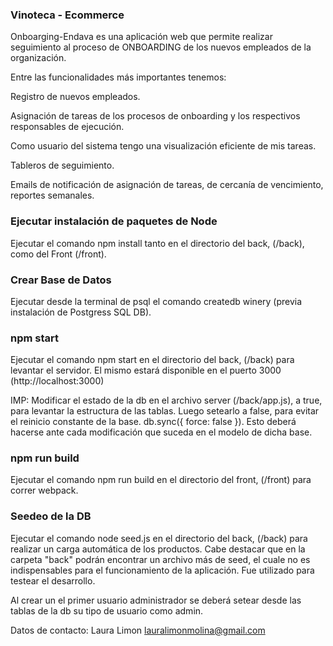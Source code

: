 ### Vinoteca - Ecommerce
Onboarging-Endava es una aplicación web que permite realizar seguimiento al proceso de ONBOARDING de los nuevos empleados de la organización.

Entre las funcionalidades más importantes tenemos:

Registro de nuevos empleados.

Asignación de tareas de los procesos de onboarding y los respectivos responsables de ejecución.

Como usuario del sistema tengo una visualización eficiente de mis tareas.

Tableros de seguimiento.

Emails de notificación de asignación de tareas, de cercanía de vencimiento, reportes semanales.

### Ejecutar instalación de paquetes de Node
Ejecutar el comando npm install tanto en el directorio del back, (/back), como del Front (/front).

### Crear Base de Datos
Ejecutar desde la terminal de psql el comando createdb winery (previa instalación de Postgress SQL DB).

### npm start
Ejecutar el comando npm start en el directorio del back, (/back) para levantar el servidor. El mismo estará disponible en el puerto 3000 (http://localhost:3000)

IMP: Modificar el estado de la db en el archivo server (/back/app.js), a true, para levantar la estructura de las tablas. Luego setearlo a false, para evitar el reinicio constante de la base. db.sync({ force: false }). Esto deberá hacerse ante cada modificación que suceda en el modelo de dicha base.

### npm run build
Ejecutar el comando npm run build en el directorio del front, (/front) para correr webpack.

### Seedeo de la DB
Ejecutar el comando node seed.js en el directorio del back, (/back) para realizar un carga automática de los productos. Cabe destacar que en la carpeta "back" podrán encontrar un archivo más de seed, el cuale no es indispensables para el funcionamiento de la aplicación. Fue utilizado para testear el desarrollo.

Al crear un el primer usuario administrador se deberá setear desde las tablas de la db su tipo de usuario como admin.


Datos de contacto:
Laura Limon lauralimonmolina@gmail.com 